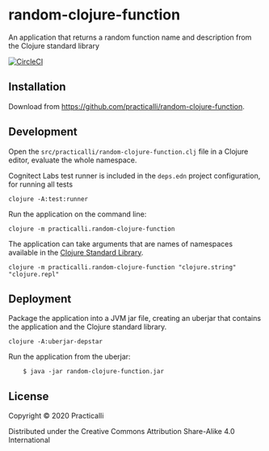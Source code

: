 # random-clojure-function
An application that returns a random function name and description from the Clojure standard library

[![CircleCI](https://circleci.com/gh/circleci/circleci-docs.svg?style=svg)](https://circleci.com/gh/practicalli/random-clojure-function)


## Installation
Download from https://github.com/practicalli/random-clojure-function.


## Development
Open the `src/practicalli/random-clojure-function.clj` file in a Clojure editor, evaluate the whole namespace.

Cognitect Labs test runner is included in the `deps.edn` project configuration, for running all tests
```shell
clojure -A:test:runner
```

Run the application on the command line:
```shell
clojure -m practicalli.random-clojure-function
```

The application can take arguments that are names of namespaces available in the [Clojure Standard Library](https://clojure.github.io/clojure/).
```shell
clojure -m practicalli.random-clojure-function "clojure.string" "clojure.repl"
```


## Deployment
Package the application into a JVM jar file, creating an uberjar that contains the application and the Clojure standard library.

```shell
clojure -A:uberjar-depstar
```

Run the application from the uberjar:
```shell
    $ java -jar random-clojure-function.jar
```

## License
Copyright © 2020 Practicalli

Distributed under the Creative Commons Attribution Share-Alike 4.0 International

